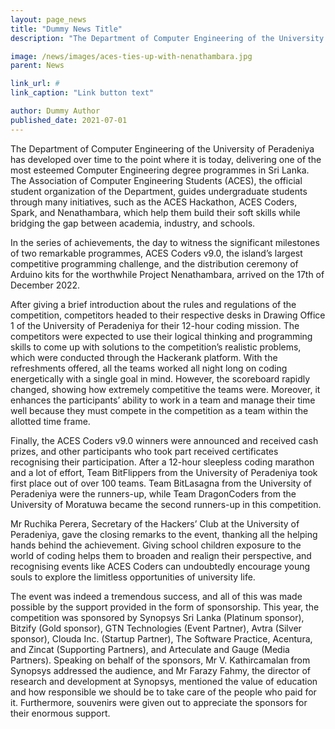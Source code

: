 ```yaml
---
layout: page_news
title: "Dummy News Title"
description: "The Department of Computer Engineering of the University of Peradeniya has developed over time to the point where it is today, delivering one of the most..."

image: /news/images/aces-ties-up-with-nenathambara.jpg
parent: News

link_url: #
link_caption: "Link button text"

author: Dummy Author
published_date: 2021-07-01
---
```


The Department of Computer Engineering of the University of Peradeniya has developed over time to the point where it is today, delivering one of the most esteemed Computer Engineering degree programmes in Sri Lanka. The Association of Computer Engineering Students (ACES), the official student organization of the Department, guides undergraduate students through many initiatives, such as the ACES Hackathon, ACES Coders, Spark, and Nenathambara, which help them build their soft skills while bridging the gap between academia, industry, and schools.

In the series of achievements, the day to witness the significant milestones of two remarkable programmes, ACES Coders v9.0, the island’s largest competitive programming challenge, and the distribution ceremony of Arduino kits for the worthwhile Project Nenathambara, arrived on the 17th of December 2022. 

After giving a brief introduction about the rules and regulations of the competition, competitors headed to their respective desks in Drawing Office 1 of the University of Peradeniya for their 12-hour coding mission. The competitors were expected to use their logical thinking and programming skills to come up with solutions to the competition’s realistic problems, which were conducted through the Hackerank platform. With the refreshments offered, all the teams worked all night long on coding energetically with a single goal in mind. However, the scoreboard rapidly changed, showing how extremely competitive the teams were. Moreover, it enhances the participants’ ability to work in a team and manage their time well because they must compete in the competition as a team within the allotted time frame.

Finally, the ACES Coders v9.0 winners were announced and received cash prizes, and other participants who took part received certificates recognising their participation. After a 12-hour sleepless coding marathon and a lot of effort, Team BitFlippers from the University of Peradeniya took first place out of over 100 teams. Team BitLasagna from the University of Peradeniya were the runners-up, while Team DragonCoders from the University of Moratuwa became the second runners-up in this competition.  

Mr Ruchika Perera, Secretary of the Hackers’ Club at the University of Peradeniya, gave the closing remarks to the event, thanking all the helping hands behind the achievement. Giving school children exposure to the world of coding helps them to broaden and realign their perspective, and recognising events like ACES Coders can undoubtedly encourage young souls to explore the limitless opportunities of university life.

The event was indeed a tremendous success, and all of this was made possible by the support provided in the form of sponsorship. This year, the competition was sponsored by Synopsys Sri Lanka (Platinum sponsor), Bitzify (Gold sponsor), GTN Technologies (Event Partner), Avtra (Silver sponsor), Clouda Inc. (Startup Partner), The Software Practice, Acentura, and Zincat (Supporting Partners), and Arteculate and Gauge (Media Partners). Speaking on behalf of the sponsors, Mr V. Kathircamalan from Synopsys addressed the audience, and Mr Farazy Fahmy, the director of research and development at Synopsys, mentioned the value of education and how responsible we should be to take care of the people who paid for it. Furthermore, souvenirs were given out to appreciate the sponsors for their enormous support.